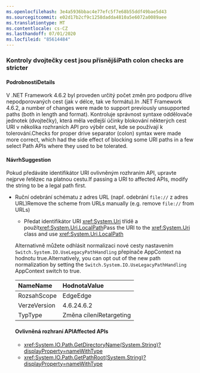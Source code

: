 ```yaml
---
ms.openlocfilehash: 3e4a5936bbac4e77efc5f7e68b55ddf49bae5d43
ms.sourcegitcommit: e02d17b2cf9c1258dadda4810a5e6072a0089aee
ms.translationtype: MT
ms.contentlocale: cs-CZ
ms.lasthandoff: 07/01/2020
ms.locfileid: "85614484"
---
```

### <a name="path-colon-checks-are-stricter"></a><span data-ttu-id="ed7d2-101">Kontroly dvojtečky cest jsou přísnější</span><span class="sxs-lookup"><span data-stu-id="ed7d2-101">Path colon checks are stricter</span></span>

#### <a name="details"></a><span data-ttu-id="ed7d2-102">Podrobnosti</span><span class="sxs-lookup"><span data-stu-id="ed7d2-102">Details</span></span>

<span data-ttu-id="ed7d2-103">V .NET Framework 4.6.2 byl proveden určitý počet změn pro podporu dříve nepodporovaných cest (jak v délce, tak ve formátu).</span><span class="sxs-lookup"><span data-stu-id="ed7d2-103">In .NET Framework 4.6.2, a number of changes were made to support previously unsupported paths (both in length and format).</span></span> <span data-ttu-id="ed7d2-104">Kontroluje správnost syntaxe oddělovače jednotek (dvojtečky), která měla vedlejší účinky blokování některých cest URI v několika rozhraních API pro výběr cest, kde se používají k tolerování.</span><span class="sxs-lookup"><span data-stu-id="ed7d2-104">Checks for proper drive separator (colon) syntax were made more correct, which had the side effect of blocking some URI paths in a few select Path APIs where they used to be tolerated.</span></span>

#### <a name="suggestion"></a><span data-ttu-id="ed7d2-105">Návrh</span><span class="sxs-lookup"><span data-stu-id="ed7d2-105">Suggestion</span></span>

<span data-ttu-id="ed7d2-106">Pokud předáváte identifikátor URI ovlivněným rozhraním API, upravte nejprve řetězec na platnou cestu.</span><span class="sxs-lookup"><span data-stu-id="ed7d2-106">If passing a URI to affected APIs, modify the string to be a legal path first.</span></span><ul><li><span data-ttu-id="ed7d2-107">Ruční odebrání schématu z adres URL (např. odebrání `file://` z adres URL)</span><span class="sxs-lookup"><span data-stu-id="ed7d2-107">Remove the scheme from URLs manually (e.g. remove `file://` from URLs)</span></span>

- <span data-ttu-id="ed7d2-108">Předat identifikátor URI <xref:System.Uri> třídě a použít<xref:System.Uri.LocalPath></span><span class="sxs-lookup"><span data-stu-id="ed7d2-108">Pass the URI to the <xref:System.Uri> class and use <xref:System.Uri.LocalPath></span></span>

<span data-ttu-id="ed7d2-109">Alternativně můžete odhlásit normalizaci nové cesty nastavením `Switch.System.IO.UseLegacyPathHandling` přepínače AppContext na hodnotu true.</span><span class="sxs-lookup"><span data-stu-id="ed7d2-109">Alternatively, you can opt out of the new path normalization by setting the `Switch.System.IO.UseLegacyPathHandling` AppContext switch to true.</span></span>

| <span data-ttu-id="ed7d2-110">Name</span><span class="sxs-lookup"><span data-stu-id="ed7d2-110">Name</span></span>    | <span data-ttu-id="ed7d2-111">Hodnota</span><span class="sxs-lookup"><span data-stu-id="ed7d2-111">Value</span></span>       |
|:--------|:------------|
| <span data-ttu-id="ed7d2-112">Rozsah</span><span class="sxs-lookup"><span data-stu-id="ed7d2-112">Scope</span></span>   | <span data-ttu-id="ed7d2-113">Edge</span><span class="sxs-lookup"><span data-stu-id="ed7d2-113">Edge</span></span>        |
| <span data-ttu-id="ed7d2-114">Verze</span><span class="sxs-lookup"><span data-stu-id="ed7d2-114">Version</span></span> | <span data-ttu-id="ed7d2-115">4.6.2</span><span class="sxs-lookup"><span data-stu-id="ed7d2-115">4.6.2</span></span>       |
| <span data-ttu-id="ed7d2-116">Typ</span><span class="sxs-lookup"><span data-stu-id="ed7d2-116">Type</span></span>    | <span data-ttu-id="ed7d2-117">Změna cílení</span><span class="sxs-lookup"><span data-stu-id="ed7d2-117">Retargeting</span></span> |

#### <a name="affected-apis"></a><span data-ttu-id="ed7d2-118">Ovlivněná rozhraní API</span><span class="sxs-lookup"><span data-stu-id="ed7d2-118">Affected APIs</span></span>

- <xref:System.IO.Path.GetDirectoryName(System.String)?displayProperty=nameWithType>
- <xref:System.IO.Path.GetPathRoot(System.String)?displayProperty=nameWithType>
